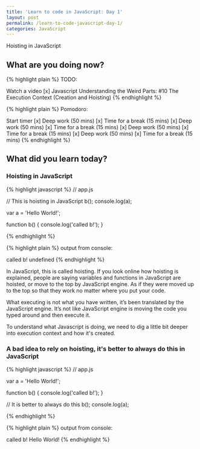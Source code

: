 ```yaml
---
title: 'Learn to code in JavaScript: Day 1'
layout: post
permalink: /learn-to-code-javascript-day-1/
categories: JavaScript
---
```


Hoisting in JavaScript

<!-- more -->

## What are you doing now?

{% highlight plain %}
TODO:

Watch a video
[x] Javascript Understanding the Weird Parts: #10 The Execution Context (Creation and Hoisting)
{% endhighlight %}

{% highlight plain %}
Pomodoro:

Start timer
[x] Deep work (50 mins)
[x] Time for a break (15 mins)
[x] Deep work (50 mins)
[x] Time for a break (15 mins)
[x] Deep work (50 mins)
[x] Time for a break (15 mins)
[x] Deep work (50 mins)
[x] Time for a break (15 mins)
{% endhighlight %}

## What did you learn today?

### Hoisting in JavaScript

{% highlight javascript %}
// app.js

// This is hoisting in JavaScript
b();
console.log(a);

var a = 'Hello World!';

function b() {
  console.log('called b!');
}

{% endhighlight %}

{% highlight plain %}
output from console:

called b!
undefined
{% endhighlight %}

In JavaScript, this is called hoisting. If you look online how  hoisting is explained, people are saying variables and functions in  JavaScript are hoisted, or move to the top by JavaScript engine. As if  they were moved up to the top so that they work no matter where you put your code.

What executing is not what you have written, it’s been translated by  the JavaScript engine. It’s not like JavaScript engine is moving the code you typed around and then execute it.

To understand what Javascript is doing, we need to dig a little bit deeper into execution context and how it's created.

### A bad idea to rely on hoisting, it's better to always do this in JavaScript

{% highlight javascript %}
// app.js

var a = 'Hello World!';

function b() {
  console.log('called b!');
}

// It is better to always do this
b();
console.log(a);

{% endhighlight %}

{% highlight plain %}
output from console:

called b!
Hello World!
{% endhighlight %}